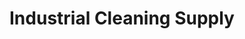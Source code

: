---
title: "Industrial Cleaning Supply"
url: /london/industrial-cleaning-supply/
shop: Allgemein
---